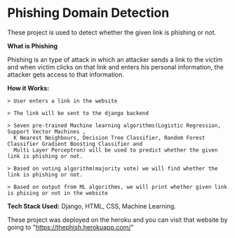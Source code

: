 # Phishing Domain Detection


These project is used to detect whether the given link is phishing or not. 

**What is Phishing** 

Phishing is an type of attack in which an attacker sends a link to the victim and when victim clicks on that link and enters his personal information, 
the attacker gets access to that information. 

**How it Works:** 
```
> User enters a link in the website

> The link will be sent to the django backend

> Seven pre-trained Machine learning algorithms(Logistic Regression, Support Vector Machines ,
  K Nearest Neighbours, Decision Tree Classifier, Random Forest Classifier Gradient Boosting Classifier and
  Multi Layer Perceptron) will be used to predict whether the given link is phishing or not.
  
> Based on voting algorithm(majority vote) we will find whether the link is phishing or not.   

> Based on output from ML algorithms, we will print whether given link is phising or not in the website

```

**Tech Stack Used:** Django, HTML, CSS, Machine Learning.

These project was deployed on the heroku and you can visit that website by going to "https://thephish.herokuapp.com/"
